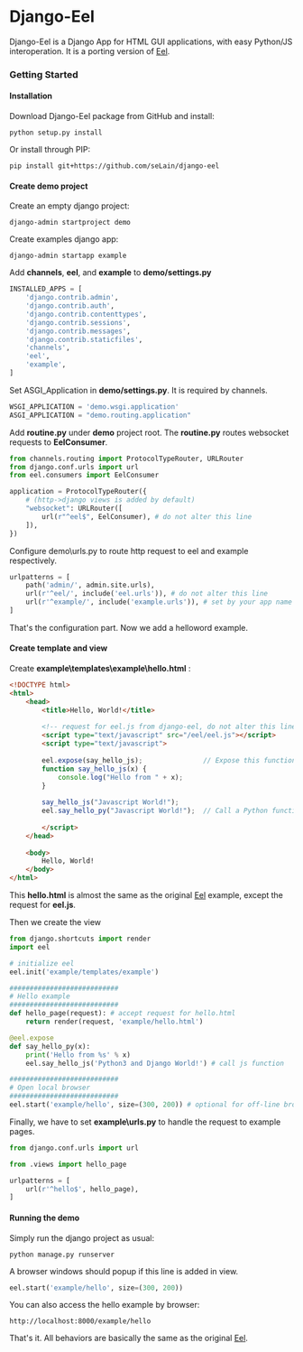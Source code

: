 # Django-Eel

Django-Eel is a Django App for HTML GUI applications, with easy Python/JS interoperation. It is a porting version of [Eel](https://github.com/ChrisKnott/Eel).

### Getting Started

#### Installation

Download Django-Eel package from GitHub and install:
```
python setup.py install
```
Or install through PIP:
```
pip install git+https://github.com/seLain/django-eel
```

#### Create demo project

Create an empty django project:
```
django-admin startproject demo
```
Create examples django app:
```
django-admin startapp example
```
Add **channels**, **eel**, and **example** to **demo/settings.py**
```python
INSTALLED_APPS = [
    'django.contrib.admin',
    'django.contrib.auth',
    'django.contrib.contenttypes',
    'django.contrib.sessions',
    'django.contrib.messages',
    'django.contrib.staticfiles',
    'channels',
    'eel',
    'example',
]
```
Set ASGI_Application in **demo/settings.py**. It is required by channels.
```python
WSGI_APPLICATION = 'demo.wsgi.application'
ASGI_APPLICATION = "demo.routing.application"
```
Add **routine.py** under **demo** project root. The **routine.py** routes websocket requests to **EelConsumer**.
```python
from channels.routing import ProtocolTypeRouter, URLRouter
from django.conf.urls import url
from eel.consumers import EelConsumer

application = ProtocolTypeRouter({
    # (http->django views is added by default)
    "websocket": URLRouter([
        url(r"^eel$", EelConsumer), # do not alter this line
    ]),
})
```
Configure demo\urls.py to route http request to eel and example respectively.
```python
urlpatterns = [
    path('admin/', admin.site.urls),
    url(r'^eel/', include('eel.urls')), # do not alter this line
    url(r'^example/', include('example.urls')), # set by your app name
]
```
That's the configuration part. Now we add a helloword example.

#### Create template and view

Create **example\templates\example\hello.html** :
```html
<!DOCTYPE html>
<html>
    <head>
        <title>Hello, World!</title>
        
        <!-- request for eel.js from django-eel, do not alter this line -->
        <script type="text/javascript" src="/eel/eel.js"></script>
        <script type="text/javascript">
        
        eel.expose(say_hello_js);               // Expose this function to Python
        function say_hello_js(x) {
            console.log("Hello from " + x);
        }
        
        say_hello_js("Javascript World!");
        eel.say_hello_py("Javascript World!");  // Call a Python function
        
        </script>
    </head>
    
    <body>
        Hello, World!
    </body>
</html>
```
This **hello.html** is almost the same as the original [Eel](https://github.com/ChrisKnott/Eel) example, except the request for **eel.js**.

Then we create the view 
```python
from django.shortcuts import render
import eel

# initialize eel
eel.init('example/templates/example')

###########################
# Hello example
###########################
def hello_page(request): # accept request for hello.html
	return render(request, 'example/hello.html')

@eel.expose
def say_hello_py(x):
	print('Hello from %s' % x)
	eel.say_hello_js('Python3 and Django World!') # call js function

###########################
# Open local browser
###########################
eel.start('example/hello', size=(300, 200)) # optional for off-line browsing
```

Finally, we have to set **example\urls.py** to handle the request to example pages.
```python
from django.conf.urls import url

from .views import hello_page

urlpatterns = [
    url(r'^hello$', hello_page),
]
```

#### Running the demo

Simply run the django project as usual:
```
python manage.py runserver
```
A browser windows should popup if this line is added in view.
```python
eel.start('example/hello', size=(300, 200))
```
You can also access the hello example by browser:
```
http://localhost:8000/example/hello
```
That's it. All behaviors are basically the same as the original [Eel](https://github.com/ChrisKnott/Eel).
